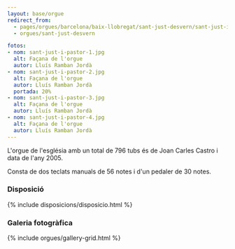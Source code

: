 ```yaml
---
layout: base/orgue
redirect_from:
  - pages/orgues/barcelona/baix-llobregat/sant-just-desvern/sant-just-i-pastor
  - orgues/sant-just-desvern

fotos:
- nom: sant-just-i-pastor-1.jpg
  alt: Façana de l'orgue 
  autor: Lluís Ramban Jordà
- nom: sant-just-i-pastor-2.jpg
  alt: Façana de l'orgue
  autor: Lluís Ramban Jordà
  portada: 20%
- nom: sant-just-i-pastor-3.jpg
  alt: Façana de l'orgue
  autor: Lluís Ramban Jordà
- nom: sant-just-i-pastor-4.jpg
  alt: Façana de l'orgue
  autor: Lluís Ramban Jordà
---
```


L'orgue de l'església amb un total de 796 tubs és de Joan Carles Castro i data de l'any 2005.

Consta de dos teclats manuals de 56 notes i d'un pedaler de 30 notes.

### Disposició

{% include disposicions/disposicio.html %}

### Galeria fotogràfica

{% include orgues/gallery-grid.html %}
